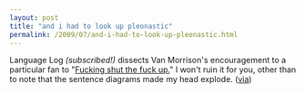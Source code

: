 ```yaml
---
layout: post
title: "and i had to look up pleonastic"
permalink: /2009/07/and-i-had-to-look-up-pleonastic.html
---
```


Language Log <i>(subscribed!)</i> dissects Van Morrison&#39;s encouragement to a particular fan to &quot;<a href="http://languagelog.ldc.upenn.edu/nll/?p=1608">Fucking shut the fuck up.</a>&quot;  I won&#39;t ruin it for you, other than to note that the sentence diagrams made my head explode. (<a href="http://www.theawl.com/2009/07/irish-syntacticians-reach-collective-climax-over-van-morrison-profanity">via</a>)


